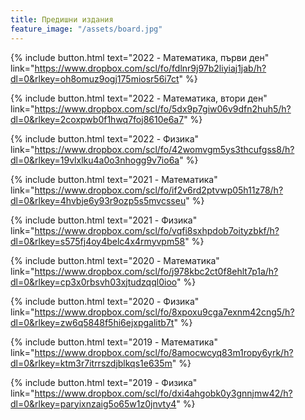 ```yaml
---
title: Предишни издания
feature_image: "/assets/board.jpg"
---
```


{% include button.html text="2022 - Математика, първи ден" link="https://www.dropbox.com/scl/fo/fdlnr9j97b2liyiaj1jab/h?dl=0&rlkey=oh8omuz9ogj175miosr56i7ct" %}

{% include button.html text="2022 - Математика, втори ден" link="https://www.dropbox.com/scl/fo/5dx9p7giw06v9dfn2huh5/h?dl=0&rlkey=2coxpwb0f1hwq7foj8610e6a7" %}

{% include button.html text="2022 - Физика" link="https://www.dropbox.com/scl/fo/42womvgm5ys3thcufgss8/h?dl=0&rlkey=19vlxlku4a0o3nhogg9v7io6a" %}

{% include button.html text="2021 - Математика" link="https://www.dropbox.com/scl/fo/if2v6rd2ptvwp05h11z78/h?dl=0&rlkey=4hvbje6y93r9ozp5s5mvcsseu" %}

{% include button.html text="2021 - Физика" link="https://www.dropbox.com/scl/fo/vqfi8sxhpdob7oityzbkf/h?dl=0&rlkey=s575fj4oy4belc4x4rmyvpm58" %}

{% include button.html text="2020 - Математика" link="https://www.dropbox.com/scl/fo/j978kbc2ct0f8ehlt7p1a/h?dl=0&rlkey=cp3x0rbsvh03xjtudzqql0ioo" %}

{% include button.html text="2020 - Физика" link="https://www.dropbox.com/scl/fo/8xpoxu9cga7exnm42cng5/h?dl=0&rlkey=zw6q5848f5hi6ejxpgalitb7t" %}

{% include button.html text="2019 - Математика" link="https://www.dropbox.com/scl/fo/8amocwcyq83m1ropy6yrk/h?dl=0&rlkey=ktm3r7itrrszdjblkqs1e635m" %}

{% include button.html text="2019 - Физика" link="https://www.dropbox.com/scl/fo/dxi4ahgobk0y3gnnjmw42/h?dl=0&rlkey=paryixnzaig5o65w1z0jnvty4" %}